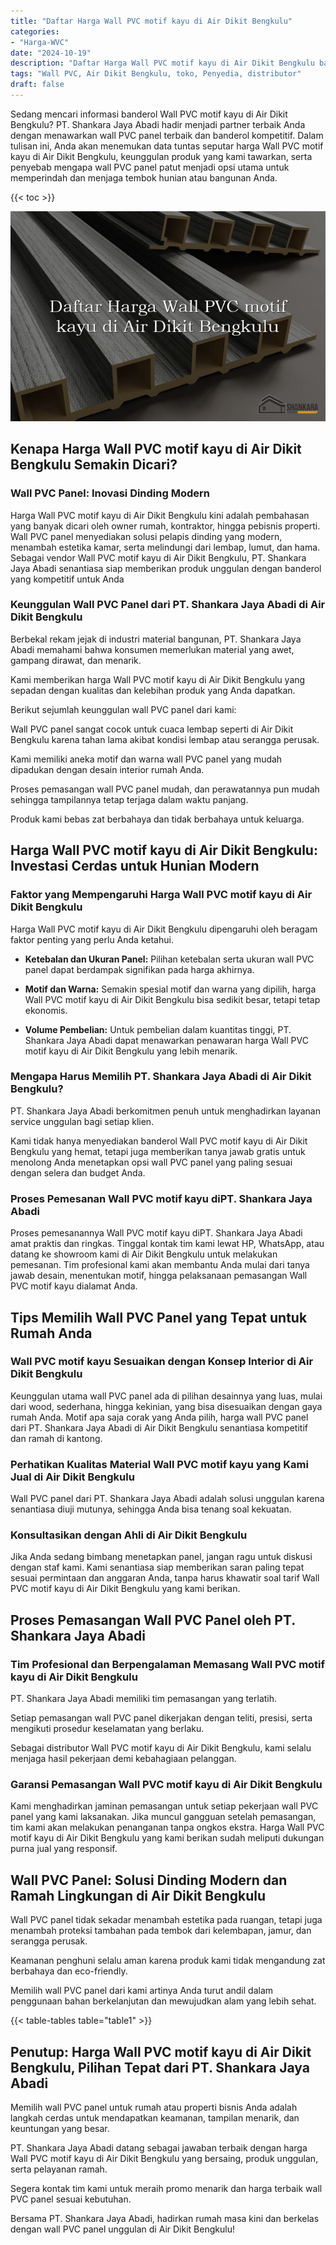 ```yaml
---
title: "Daftar Harga Wall PVC motif kayu di Air Dikit Bengkulu"
categories: 
- "Harga-WVC"
date: "2024-10-19"
description: "Daftar Harga Wall PVC motif kayu di Air Dikit Bengkulu bagi hunian, office, dan gerai. Panel terbaik, variasi motif, pilihan warna menarik, beserta layanan instalasi oleh tim profesional dan garansi resmi!|Jasa distribusi Wall PVC motif kayu di Air Dikit Bengkulu bagi kebutuhan tempat tinggal, office, atau toko, beserta produk berkualitas dan pemasangan oleh tim profesional serta kepastian resmi.|Pilihan Wall PVC motif kayu di Air Dikit Bengkulu yang terpercaya untuk rumah, office, serta gerai, dengan material unggulan dan instalasi oleh teknisi berpengalaman dan jaminan resmi.|Distribusi Wall PVC motif kayu di Air Dikit Bengkulu bagi hunian, office, serta ritel, beserta produk berkualitas dan instalasi dikerjakan oleh tim berpengalaman, disertai dengan jaminan resmi.}"
tags: "Wall PVC, Air Dikit Bengkulu, toko, Penyedia, distributor"
draft: false
---
```


Sedang mencari informasi banderol Wall PVC motif kayu di Air Dikit Bengkulu? PT. Shankara Jaya Abadi hadir menjadi partner terbaik Anda dengan menawarkan wall PVC panel terbaik dan banderol kompetitif. Dalam tulisan ini, Anda akan menemukan data tuntas seputar harga Wall PVC motif kayu di Air Dikit Bengkulu, keunggulan produk yang kami tawarkan, serta penyebab mengapa wall PVC panel patut menjadi opsi utama untuk memperindah dan menjaga tembok hunian atau bangunan Anda.

{{< toc >}}

![Daftar Harga Wall PVC motif kayu di Air Dikit Bengkulu](/images/Harga-WVC/Daftar-Harga-Wall-PVC-motif-kayu-di-Air-Dikit-Bengkulu.png)


## Kenapa Harga Wall PVC motif kayu di Air Dikit Bengkulu Semakin Dicari?

### Wall PVC Panel: Inovasi Dinding Modern

Harga Wall PVC motif kayu di Air Dikit Bengkulu kini adalah pembahasan yang banyak dicari oleh owner rumah, kontraktor, hingga pebisnis properti. Wall PVC panel menyediakan solusi pelapis dinding yang modern, menambah estetika kamar, serta melindungi dari lembap, lumut, dan hama. Sebagai vendor Wall PVC motif kayu di Air Dikit Bengkulu, PT. Shankara Jaya Abadi senantiasa siap memberikan produk unggulan dengan banderol yang kompetitif untuk Anda

### Keunggulan Wall PVC Panel dari PT. Shankara Jaya Abadi di Air Dikit Bengkulu

Berbekal rekam jejak di industri material bangunan, PT. Shankara Jaya Abadi memahami bahwa konsumen memerlukan material yang awet, gampang dirawat, dan menarik.

Kami memberikan harga Wall PVC motif kayu di Air Dikit Bengkulu yang sepadan dengan kualitas dan kelebihan produk yang Anda dapatkan.

Berikut sejumlah keunggulan wall PVC panel dari kami:

Wall PVC panel sangat cocok untuk cuaca lembap seperti di Air Dikit Bengkulu karena tahan lama akibat kondisi lembap atau serangga perusak.

Kami memiliki aneka motif dan warna wall PVC panel yang mudah dipadukan dengan desain interior rumah Anda.

Proses pemasangan wall PVC panel mudah, dan perawatannya pun mudah sehingga tampilannya tetap terjaga dalam waktu panjang.

Produk kami bebas zat berbahaya dan tidak berbahaya untuk keluarga.

## Harga Wall PVC motif kayu di Air Dikit Bengkulu: Investasi Cerdas untuk Hunian Modern

### Faktor yang Mempengaruhi Harga Wall PVC motif kayu di Air Dikit Bengkulu

Harga Wall PVC motif kayu di Air Dikit Bengkulu dipengaruhi oleh beragam faktor penting yang perlu Anda ketahui.

- **Ketebalan dan Ukuran Panel:** Pilihan ketebalan serta ukuran wall PVC panel dapat berdampak signifikan pada harga akhirnya.

- **Motif dan Warna:** Semakin spesial motif dan warna yang dipilih, harga Wall PVC motif kayu di Air Dikit Bengkulu bisa sedikit besar, tetapi tetap ekonomis.

- **Volume Pembelian:** Untuk pembelian dalam kuantitas tinggi, PT. Shankara Jaya Abadi dapat menawarkan penawaran harga Wall PVC motif kayu di Air Dikit Bengkulu yang lebih menarik.

### Mengapa Harus Memilih PT. Shankara Jaya Abadi di Air Dikit Bengkulu?

PT. Shankara Jaya Abadi berkomitmen penuh untuk menghadirkan layanan service unggulan bagi setiap klien.

Kami tidak hanya menyediakan banderol Wall PVC motif kayu di Air Dikit Bengkulu yang hemat, tetapi juga memberikan tanya jawab gratis untuk menolong Anda menetapkan opsi wall PVC panel yang paling sesuai dengan selera dan budget Anda.

### Proses Pemesanan Wall PVC motif kayu diPT. Shankara Jaya Abadi

Proses pemesanannya Wall PVC motif kayu diPT. Shankara Jaya Abadi amat praktis dan ringkas. Tinggal kontak tim kami lewat HP, WhatsApp, atau datang ke showroom kami di Air Dikit Bengkulu untuk melakukan pemesanan. Tim profesional kami akan membantu Anda mulai dari tanya jawab desain, menentukan motif, hingga pelaksanaan pemasangan Wall PVC motif kayu dialamat Anda.

## Tips Memilih Wall PVC Panel yang Tepat untuk Rumah Anda

### Wall PVC motif kayu Sesuaikan dengan Konsep Interior di Air Dikit Bengkulu

Keunggulan utama wall PVC panel ada di pilihan desainnya yang luas, mulai dari wood, sederhana, hingga kekinian, yang bisa disesuaikan dengan gaya rumah Anda. Motif apa saja corak yang Anda pilih, harga wall PVC panel dari PT. Shankara Jaya Abadi di Air Dikit Bengkulu senantiasa kompetitif dan ramah di kantong.

### Perhatikan Kualitas Material Wall PVC motif kayu yang Kami Jual di Air Dikit Bengkulu

Wall PVC panel dari PT. Shankara Jaya Abadi adalah solusi unggulan karena senantiasa diuji mutunya, sehingga Anda bisa tenang soal kekuatan.

### Konsultasikan dengan Ahli di Air Dikit Bengkulu

Jika Anda sedang bimbang menetapkan panel, jangan ragu untuk diskusi dengan staf kami. Kami senantiasa siap memberikan saran paling tepat sesuai permintaan dan anggaran Anda, tanpa harus khawatir soal tarif Wall PVC motif kayu di Air Dikit Bengkulu yang kami berikan.

## Proses Pemasangan Wall PVC Panel oleh PT. Shankara Jaya Abadi

### Tim Profesional dan Berpengalaman Memasang Wall PVC motif kayu di Air Dikit Bengkulu

PT. Shankara Jaya Abadi memiliki tim pemasangan yang terlatih.

Setiap pemasangan wall PVC panel dikerjakan dengan teliti, presisi, serta mengikuti prosedur keselamatan yang berlaku.

Sebagai distributor Wall PVC motif kayu di Air Dikit Bengkulu, kami selalu menjaga hasil pekerjaan demi kebahagiaan pelanggan.

### Garansi Pemasangan Wall PVC motif kayu di Air Dikit Bengkulu

Kami menghadirkan jaminan pemasangan untuk setiap pekerjaan wall PVC panel yang kami laksanakan. Jika muncul gangguan setelah pemasangan, tim kami akan melakukan penanganan tanpa ongkos ekstra. Harga Wall PVC motif kayu di Air Dikit Bengkulu yang kami berikan sudah meliputi dukungan purna jual yang responsif.

## Wall PVC Panel: Solusi Dinding Modern dan Ramah Lingkungan di Air Dikit Bengkulu

Wall PVC panel tidak sekadar menambah estetika pada ruangan, tetapi juga menambah proteksi tambahan pada tembok dari kelembapan, jamur, dan serangga perusak.

Keamanan penghuni selalu aman karena produk kami tidak mengandung zat berbahaya dan eco-friendly.

Memilih wall PVC panel dari kami artinya Anda turut andil dalam penggunaan bahan berkelanjutan dan mewujudkan alam yang lebih sehat.

{{< table-tables table="table1" >}}

## Penutup: Harga Wall PVC motif kayu di Air Dikit Bengkulu, Pilihan Tepat dari PT. Shankara Jaya Abadi

Memilih wall PVC panel untuk rumah atau properti bisnis Anda adalah langkah cerdas untuk mendapatkan keamanan, tampilan menarik, dan keuntungan yang besar.

PT. Shankara Jaya Abadi datang sebagai jawaban terbaik dengan harga Wall PVC motif kayu di Air Dikit Bengkulu yang bersaing, produk unggulan, serta pelayanan ramah.

Segera kontak tim kami untuk meraih promo menarik dan harga terbaik wall PVC panel sesuai kebutuhan.

Bersama PT. Shankara Jaya Abadi, hadirkan rumah masa kini dan berkelas dengan wall PVC panel unggulan di Air Dikit Bengkulu!
